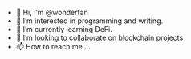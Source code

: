 - 👋 Hi, I’m @wonderfan
- 👀 I’m interested in programming and writing.
- 🌱 I’m currently learning DeFi.
- 💞️ I’m looking to collaborate on blockchain projects
- 📫 How to reach me ...
